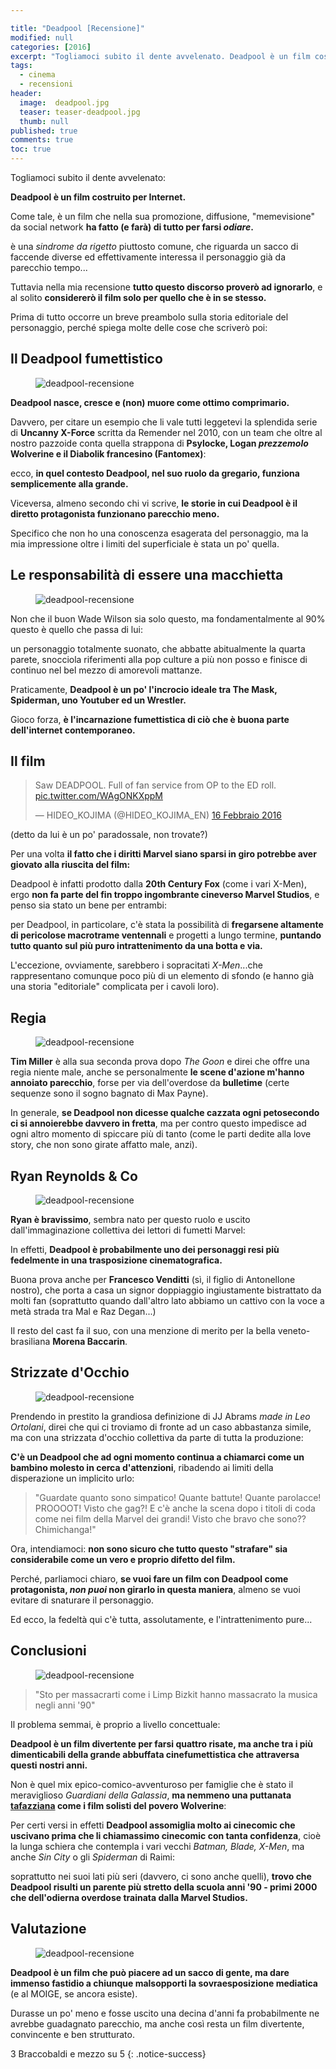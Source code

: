 ```yaml
---

title: "Deadpool [Recensione]"
modified: null
categories: [2016]
excerpt: "Togliamoci subito il dente avvelenato. Deadpool è un film costruito per Internet. Come tale, è un film che nella sua promozione..."
tags:
  - cinema
  - recensioni
header:  
  image:  deadpool.jpg
  teaser: teaser-deadpool.jpg
  thumb: null
published: true
comments: true
toc: true
---
```


Togliamoci subito il dente avvelenato:

**Deadpool è un film costruito per Internet.**

Come tale, è un film che nella sua promozione, diffusione, "memevisione" da social network **ha fatto (e farà) di tutto per farsi _odiare_.**

è una *sindrome da rigetto* piuttosto comune, che riguarda un sacco di faccende diverse ed effettivamente interessa il personaggio già da parecchio tempo...

Tuttavia nella mia recensione **tutto questo discorso proverò ad ignorarlo**, e al solito **considererò il film solo per quello che è in se stesso.**

Prima di tutto occorre un breve preambolo sulla storia editoriale del personaggio, perché spiega molte delle cose che scriverò poi:

## Il Deadpool fumettistico

<figure>
<img src='http://static.comicvine.com/uploads/original/0/40/1298328-_31.jpg' alt='deadpool-recensione'>
</figure>

**Deadpool nasce, cresce e (non) muore come ottimo comprimario.**

Davvero, per citare un esempio che li vale tutti leggetevi la splendida serie di **Uncanny X-Force** scritta da Remender nel 2010, con un team che oltre al nostro pazzoide conta quella strappona di **Psylocke, Logan *prezzemolo* Wolverine e il Diabolik francesino (Fantomex)**: 

ecco, **in quel contesto Deadpool, nel suo ruolo da gregario, funziona semplicemente alla grande.**

Viceversa, almeno secondo chi vi scrive, **le storie in cui Deadpool è il diretto protagonista funzionano parecchio meno.**

Specifico che non ho una conoscenza esagerata del personaggio, ma la mia impressione oltre i limiti del superficiale è stata un po' quella.

## Le responsabilità di essere una macchietta

<figure>
<img src='http://s3.foxfilm.com/foxmovies/production/films/103/images/gallery/deadpool-gallery-06-gallery-image.jpg' alt='deadpool-recensione'>
</figure>

Non che il buon Wade Wilson sia solo questo, ma fondamentalmente al 90% questo è quello che passa di lui: 

un personaggio totalmente suonato, che abbatte abitualmente la quarta parete, snocciola riferimenti alla pop culture a più non posso e finisce di continuo nel bel mezzo di amorevoli mattanze.

Praticamente, **Deadpool è un po' l'incrocio ideale tra The Mask, Spiderman, uno Youtuber ed un Wrestler.**

Gioco forza, **è l'incarnazione fumettistica di ciò che è buona parte dell'internet contemporaneo.**

## Il film

<blockquote class="twitter-tweet" data-lang="it"><p lang="en" dir="ltr">Saw DEADPOOL. Full of fan service from OP to the ED roll. <a href="https://t.co/WAgONKXppM">pic.twitter.com/WAgONKXppM</a></p>&mdash; HIDEO_KOJIMA (@HIDEO_KOJIMA_EN) <a href="https://twitter.com/HIDEO_KOJIMA_EN/status/699393325636329472">16 Febbraio 2016</a></blockquote>
<script async src="//platform.twitter.com/widgets.js" charset="utf-8"></script>
(detto da lui è un po' paradossale, non trovate?)

Per una volta **il fatto che i diritti Marvel siano sparsi in giro potrebbe aver giovato alla riuscita del film:** 

Deadpool è infatti prodotto dalla **20th Century Fox** (come i vari X-Men), ergo **non fa parte del fin troppo ingombrante cineverso Marvel Studios**, e penso sia stato un bene per entrambi:

per Deadpool, in particolare, c'è stata la possibilità di **fregarsene altamente di pericolose macrotrame ventennali** e progetti a lungo termine, **puntando tutto quanto sul più puro intrattenimento da una botta e via.**

L'eccezione, ovviamente, sarebbero i sopracitati *X-Men*...che rappresentano comunque poco più di un elemento di sfondo (e hanno già una storia "editoriale" complicata per i cavoli loro).

## Regia

<figure>
<img src='http://s3.foxfilm.com/foxmovies/production/films/103/images/gallery/deadpool-gallery-02-gallery-image.jpg' alt='deadpool-recensione'>
</figure>

**Tim Miller** è alla sua seconda prova dopo _The Goon_ e direi che offre una regia niente male, anche se personalmente **le scene d'azione m'hanno annoiato parecchio**, forse per via dell'overdose da **bulletime** (certe sequenze sono il sogno bagnato di Max Payne). 

In generale, **se Deadpool non dicesse qualche cazzata ogni petosecondo ci si annoierebbe davvero in fretta**, ma per contro questo impedisce ad ogni altro momento di spiccare più di tanto (come le parti dedite alla love story, che non sono girate affatto male, anzi).

## Ryan Reynolds & Co

<figure>
<img src='http://s3.foxfilm.com/foxmovies/production/films/103/images/gallery/deadpool-gallery-04-gallery-image.jpg' alt='deadpool-recensione'>
</figure>

**Ryan è bravissimo**, sembra nato per questo ruolo e uscito dall'immaginazione collettiva dei lettori di fumetti Marvel:

In effetti, **Deadpool è probabilmente uno dei personaggi resi più fedelmente in una trasposizione cinematografica.**
 
Buona prova anche per **Francesco Venditti** (sì, il figlio di Antonellone nostro), che porta a casa un signor doppiaggio ingiustamente bistrattato da molti fan (soprattutto quando dall'altro lato abbiamo un cattivo con la voce a metà strada tra Mal e Raz Degan...)

Il resto del cast fa il suo, con una menzione di merito per la bella  veneto-brasiliana **Morena Baccarin**.

## Strizzate d'Occhio

<figure>
<img src='http://s3.foxfilm.com/foxmovies/production/films/103/images/gallery/deadpool1-gallery-image.jpg' alt='deadpool-recensione'>
</figure>

Prendendo in prestito la grandiosa definizione di JJ Abrams _made in Leo Ortolani_, direi che qui ci troviamo di fronte ad un caso abbastanza simile, ma con una strizzata d'occhio collettiva da parte di tutta la produzione:

**C'è un Deadpool che ad ogni momento continua a chiamarci come un bambino molesto in cerca d'attenzioni**, ribadendo ai limiti della disperazione un implicito urlo:

> "Guardate quanto sono simpatico! Quante battute! Quante parolacce! PROOOOT! Visto che gag?! E c'è anche la scena dopo i titoli di coda come nei film della Marvel dei grandi! Visto che bravo che sono?? Chimichanga!"

Ora, intendiamoci: **non sono sicuro che tutto questo "strafare" sia considerabile come un vero e proprio difetto del film.**

Perché, parliamoci chiaro, **se vuoi fare un film con Deadpool come protagonista, _non puoi_ non girarlo in questa maniera**, almeno se vuoi evitare di snaturare il personaggio.

Ed ecco, la fedeltà qui c'è tutta, assolutamente, e l'intrattenimento pure...

## Conclusioni

<figure>
<img src='http://s3.foxfilm.com/foxmovies/production/films/103/images/gallery/deadpool-gallery-03-gallery-image.jpg' alt='deadpool-recensione'>
</figure>

> "Sto per massacrarti come i Limp Bizkit hanno massacrato la musica negli anni '90"

Il problema semmai, è proprio a livello concettuale: 

**Deadpool è un film divertente per farsi quattro risate, ma anche tra i più dimenticabili della grande abbuffata cinefumettistica che attraversa questi nostri anni.**

Non è quel mix epico-comico-avventuroso per famiglie che è stato il meraviglioso _Guardiani della Galassia_, **ma nemmeno una puttanata [tafazziana](https://it.wikipedia.org/wiki/Tafazzi) come i film solisti del povero Wolverine**:

Per certi versi in effetti **Deadpool assomiglia molto ai cinecomic che uscivano prima che li chiamassimo cinecomic con tanta confidenza**, cioè la lunga schiera che contempla i vari vecchi _Batman, Blade, X-Men_, ma anche _Sin City_ o gli _Spiderman_ di Raimi:

soprattutto nei suoi lati più seri (davvero, ci sono anche quelli), **trovo che Deadpool risulti un parente più stretto della scuola anni '90 - primi 2000 che dell'odierna overdose trainata dalla Marvel Studios.**

## Valutazione

<figure>
<img src='http://s3.foxfilm.com/foxmovies/production/films/103/images/gallery/deadpool-gallery-01-gallery-image.jpg' alt='deadpool-recensione'>
</figure>

**Deadpool è un film che può piacere ad un sacco di gente, ma dare immenso fastidio a chiunque malsopporti la sovraesposizione mediatica** (e al MOIGE, se ancora esiste). 

Durasse un po' meno e fosse uscito una decina d'anni fa probabilmente ne avrebbe guadagnato parecchio, ma anche così resta un film divertente, convincente e ben strutturato.

3 Braccobaldi e mezzo su 5
{: .notice-success}
